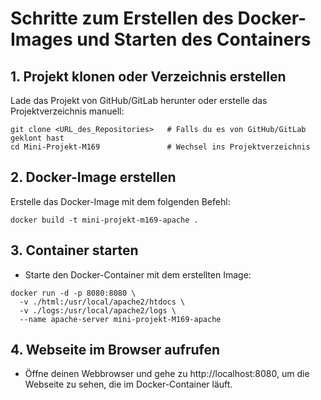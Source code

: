 # Schritte zum Erstellen des Docker-Images und Starten des Containers
## 1. Projekt klonen oder Verzeichnis erstellen
Lade das Projekt von GitHub/GitLab herunter oder erstelle das Projektverzeichnis manuell:

```
git clone <URL_des_Repositories>   # Falls du es von GitHub/GitLab geklont hast
cd Mini-Projekt-M169               # Wechsel ins Projektverzeichnis
```
## 2. Docker-Image erstellen
Erstelle das Docker-Image mit dem folgenden Befehl:

```
docker build -t mini-projekt-m169-apache .
```
## 3. Container starten
- Starte den Docker-Container mit dem erstellten Image:
```
docker run -d -p 8080:8080 \
  -v ./html:/usr/local/apache2/htdocs \
  -v ./logs:/usr/local/apache2/logs \
  --name apache-server mini-projekt-M169-apache
```
## 4. Webseite im Browser aufrufen
- Öffne deinen Webbrowser und gehe zu http://localhost:8080, um die Webseite zu sehen, die im Docker-Container läuft.
